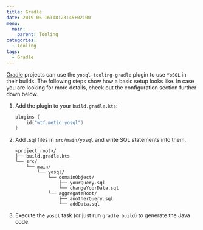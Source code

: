 ```yaml
---
title: Gradle
date: 2019-06-16T18:23:45+02:00
menu:
  main:
    parent: Tooling
categories:
  - Tooling
tags:
  - Gradle
---
```


[Gradle](https://gradle.org/) projects can use the `yosql-tooling-gradle` plugin to use `YoSQL` in their builds. The following steps show how a basic setup looks like. In case you are looking for more details, check out the configuration section further down below.

1. Add the plugin to your `build.gradle.kts`:
    ```kotlin
    plugins {
        id("wtf.metio.yosql")
    }
    ```
2. Add .sql files in `src/main/yosql` and write SQL statements into them.
    ```
    <project_root>/
    ├── build.gradle.kts
    └── src/
        └── main/
            └── yosql/
                └── domainObject/
                    ├── yourQuery.sql
                    └── changeYourData.sql
                └── aggregateRoot/
                    ├── anotherQuery.sql
                    └── addData.sql
    ```
3. Execute the `yosql` task (or just run `gradle build`) to generate the Java code.
